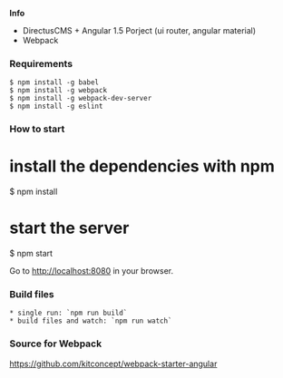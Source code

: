 **Info**

* DirectusCMS + Angular 1.5 Porject (ui router, angular material)
* Webpack 


### Requirements
```
$ npm install -g babel
$ npm install -g webpack
$ npm install -g webpack-dev-server
$ npm install -g eslint
```

### How to start

# install the dependencies with npm
$ npm install

# start the server
$ npm start

Go to [http://localhost:8080](http://localhost:8080) in your browser.

### Build files
```
* single run: `npm run build`
* build files and watch: `npm run watch`
```
### Source for Webpack
https://github.com/kitconcept/webpack-starter-angular
